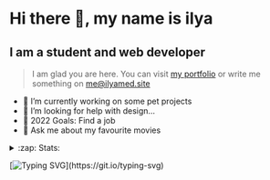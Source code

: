 # Hi there 👋, my name is ilya
## I am a student and web developer
<!-- ![I am a student and web developer](https://i.pinimg.com/originals/b9/ba/44/b9ba446cca2bb06ff1a8d49fd46581ed.jpg) -->

>I am glad you are here. You can visit [my portfolio](https://ilyamed.site/) or write me something on me@ilyamed.site 

- 🔭 I’m currently working on some pet projects
- 🤔 I’m looking for help with design...
- 🥅 2022 Goals: Find a job
- 💬 Ask me about my favourite movies 

<details>
  <summary>:zap: Stats:</summary>
<p><!-- https://github.com/anmol098/waka-readme-stats -->
  
<!--START_SECTION:waka-->
![Profile Views](http://img.shields.io/badge/Profile%20Views-5-blue)

**🐱 My GitHub Data** 

> 🏆 188 Contributions in the Year 2022
 > 
> 📦 62.9 kB Used in GitHub's Storage 
 > 
> 💼 Opted to Hire
 > 
> 📜 13 Public Repositories 
 > 
> 🔑 2 Private Repositories  
 > 
**I'm a Night 🦉** 

```text
🌞 Morning    33 commits     ██░░░░░░░░░░░░░░░░░░░░░░░   10.44% 
🌆 Daytime    59 commits     ████░░░░░░░░░░░░░░░░░░░░░   18.67% 
🌃 Evening    117 commits    █████████░░░░░░░░░░░░░░░░   37.03% 
🌙 Night      107 commits    ████████░░░░░░░░░░░░░░░░░   33.86%

```


📊 **This Week I Spent My Time On** 

```text
⌚︎ Time Zone: Europe/Moscow

💬 Programming Languages: 
JavaScript               22 hrs 42 mins      ██████████████████░░░░░░░   72.64% 
SCSS                     6 hrs 47 mins       █████░░░░░░░░░░░░░░░░░░░░   21.75% 
JSON                     49 mins             ░░░░░░░░░░░░░░░░░░░░░░░░░   2.63% 
HTML                     22 mins             ░░░░░░░░░░░░░░░░░░░░░░░░░   1.18% 
Other                    19 mins             ░░░░░░░░░░░░░░░░░░░░░░░░░   1.05%

🔥 Editors: 
VS Code                  31 hrs 14 mins      █████████████████████████   100.0%

🐱‍💻 Projects: 
RTUITLab_Recruit         31 hrs 14 mins      █████████████████████████   100.0%

```


 Last Updated on 16/03/2022 18:45:49 UTC
<!--END_SECTION:waka-->
  
![GitHub stats](https://github-readme-stats.vercel.app/api?username=Terro216&show_icons=true&theme=darcula)  
</p>
</details>

[![Typing SVG](https://readme-typing-svg.herokuapp.com?color=%23204829&duration=7000&lines=Wake+up%2C+Neo...)](https://git.io/typing-svg)
